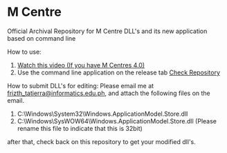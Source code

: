 # M Centre
Official Archival Repository for M Centre DLL's and its new application based on command line

How to use:

1. [Watch this video (If you have M Centres 4.0)](https://www.youtube.com/watch?v=8U_Sg1LTKNc&t=4s)
2. Use the command line application on the release tab [Check Repository](https://github.com/Lycol50/mcentre-revive/tree/app)

How to submit DLL's for editing:
Please email me at frizth_tatierra@informatics.edu.ph, and attach the following files on the email.
1. C:\Windows\System32\Windows.ApplicationModel.Store.dll
2. C:\Windows\SysWOW64\Windows.ApplicationModel.Store.dll (Please rename this file to indicate that this is 32bit)

after that, check back on this repository to get your modified dll's.
